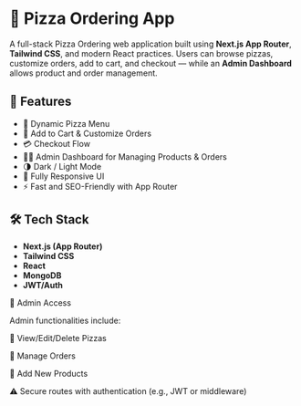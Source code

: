 # 🍕 Pizza Ordering App

A full-stack Pizza Ordering web application built using **Next.js App Router**, **Tailwind CSS**, and modern React practices. Users can browse pizzas, customize orders, add to cart, and checkout — while an **Admin Dashboard** allows product and order management.

## 🚀 Features

- 🍕 Dynamic Pizza Menu
- 🛒 Add to Cart & Customize Orders
- 💳 Checkout Flow
- 👨‍💻 Admin Dashboard for Managing Products & Orders
- 🌗 Dark / Light Mode
- 📱 Fully Responsive UI
- ⚡ Fast and SEO-Friendly with App Router

## 🛠️ Tech Stack

- **Next.js (App Router)**
- **Tailwind CSS**
- **React**
- **MongoDB**
- **JWT/Auth**

🔐 Admin Access

Admin functionalities include:

🔸 View/Edit/Delete Pizzas

🔸 Manage Orders

🔸 Add New Products

⚠️ Secure routes with authentication (e.g., JWT or middleware)
